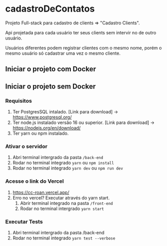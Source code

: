 # cadastroDeContatos
Projeto Full-stack para cadastro de clients => "Cadastro Clients".

Api projetada para cada usuário ter seus clients sem intervir no de outro usuário.

Usuários diferentes podem registrar clientes com o mesmo nome, porém o mesmo usuário só cadastrar uma vez o mesmo cliente.


## Iniciar o projeto com Docker 

## Iniciar o projeto sem Docker 

### Requisitos

1. Ter PostgresSQL intalado. [Link para download] -> https://www.postgresql.org/
2. Ter node.js instalado versão 16 ou superior. [Link para download] -> https://nodejs.org/en/download/
3. Ter yarn ou npm  instalado. 

### Ativar o servidor
1. Abri terminal intergrado da pasta `/back-end`
2. Rodar no terminal integrado `yarn` ou `npm install`
3. Rodar no terminal integrado `yarn dev` ou `npm run dev`

### Acesse o link do Vercel 
1. https://cc-roan.vercel.app/
2. Erro no vercel? Executar através do yarn start.
    1. Abrir terminal integrado na pasta `/front-end`
    2. Rodar no terminal intergrado `yarn start`

### Executar Tests 
1. Abri terminal intergrado da pasta /back-end
2. Rodar no terminal integrado `yarn test --verbose`
